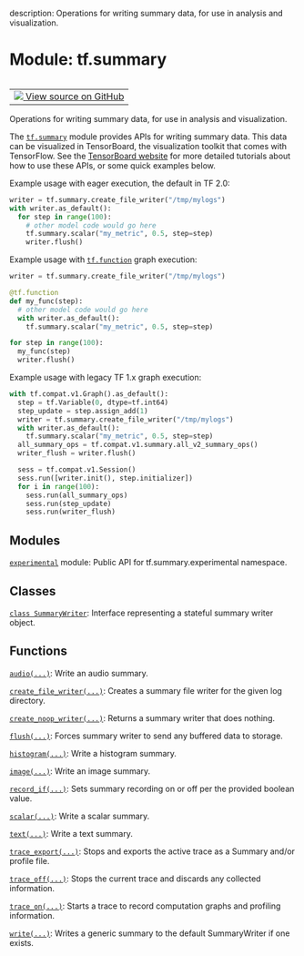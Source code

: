 description: Operations for writing summary data, for use in analysis and visualization.

<div itemscope itemtype="http://developers.google.com/ReferenceObject">
<meta itemprop="name" content="tf.summary" />
<meta itemprop="path" content="Stable" />
</div>

# Module: tf.summary

<!-- Insert buttons and diff -->

<table class="tfo-notebook-buttons tfo-api nocontent" align="left">
<td>
  <a target="_blank" href="https://github.com/tensorflow/tensorboard/tree/master/tensorboard/summary/_tf/summary/__init__.py">
    <img src="https://www.tensorflow.org/images/GitHub-Mark-32px.png" />
    View source on GitHub
  </a>
</td>
</table>



Operations for writing summary data, for use in analysis and visualization.


The <a href="../tf/summary.md"><code>tf.summary</code></a> module provides APIs for writing summary data. This data can be
visualized in TensorBoard, the visualization toolkit that comes with TensorFlow.
See the [TensorBoard website](https://www.tensorflow.org/tensorboard) for more
detailed tutorials about how to use these APIs, or some quick examples below.

Example usage with eager execution, the default in TF 2.0:

```python
writer = tf.summary.create_file_writer("/tmp/mylogs")
with writer.as_default():
  for step in range(100):
    # other model code would go here
    tf.summary.scalar("my_metric", 0.5, step=step)
    writer.flush()
```

Example usage with <a href="../tf/function.md"><code>tf.function</code></a> graph execution:

```python
writer = tf.summary.create_file_writer("/tmp/mylogs")

@tf.function
def my_func(step):
  # other model code would go here
  with writer.as_default():
    tf.summary.scalar("my_metric", 0.5, step=step)

for step in range(100):
  my_func(step)
  writer.flush()
```

Example usage with legacy TF 1.x graph execution:

```python
with tf.compat.v1.Graph().as_default():
  step = tf.Variable(0, dtype=tf.int64)
  step_update = step.assign_add(1)
  writer = tf.summary.create_file_writer("/tmp/mylogs")
  with writer.as_default():
    tf.summary.scalar("my_metric", 0.5, step=step)
  all_summary_ops = tf.compat.v1.summary.all_v2_summary_ops()
  writer_flush = writer.flush()

  sess = tf.compat.v1.Session()
  sess.run([writer.init(), step.initializer])
  for i in range(100):
    sess.run(all_summary_ops)
    sess.run(step_update)
    sess.run(writer_flush)
```

## Modules

[`experimental`](../tf/summary/experimental.md) module: Public API for tf.summary.experimental namespace.

## Classes

[`class SummaryWriter`](../tf/summary/SummaryWriter.md): Interface representing a stateful summary writer object.

## Functions

[`audio(...)`](../tf/summary/audio.md): Write an audio summary.

[`create_file_writer(...)`](../tf/summary/create_file_writer.md): Creates a summary file writer for the given log directory.

[`create_noop_writer(...)`](../tf/summary/create_noop_writer.md): Returns a summary writer that does nothing.

[`flush(...)`](../tf/summary/flush.md): Forces summary writer to send any buffered data to storage.

[`histogram(...)`](../tf/summary/histogram.md): Write a histogram summary.

[`image(...)`](../tf/summary/image.md): Write an image summary.

[`record_if(...)`](../tf/summary/record_if.md): Sets summary recording on or off per the provided boolean value.

[`scalar(...)`](../tf/summary/scalar.md): Write a scalar summary.

[`text(...)`](../tf/summary/text.md): Write a text summary.

[`trace_export(...)`](../tf/summary/trace_export.md): Stops and exports the active trace as a Summary and/or profile file.

[`trace_off(...)`](../tf/summary/trace_off.md): Stops the current trace and discards any collected information.

[`trace_on(...)`](../tf/summary/trace_on.md): Starts a trace to record computation graphs and profiling information.

[`write(...)`](../tf/summary/write.md): Writes a generic summary to the default SummaryWriter if one exists.

